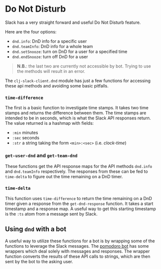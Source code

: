 # Do Not Disturb

Slack has a very straight forward and useful Do Not Disturb feature.

Here are the four options:

- `dnd.info`: DnD info for a specific user
- `dnd.teamInfo`: DnD info for a whole team
- `dnd.setSnooze`: turn on DnD for a user for a specified time
- `dnd.endSnooze`: turn off DnD for a user

> **N.B.**: the last two are currently not accessible by bot. Trying to
use the methods will result in an error.

The `clj-slack-client.dnd` module has just a few functions for accessing
these api methods and avoiding some basic pitfalls.

### `time-difference`

The first is a basic function to investigate time stamps. It takes two
time stamps and returns the difference between them. The time stamps
are intended to be in seconds, which is what the Slack API responses
return. The value returned is a hashmap with fields:

- `:min` minutes
- `:sec` seconds
- `:str` a string taking the form `<min>:<sec>` (i.e. _clock-time_)

### `get-user-dnd` and `get-team-dnd`

These functions get the API response maps for the API methods `dnd.info`
and `dnd.teamInfo` respectively. The responses from these can be fed to
`time-delta` to figure out the time remaining on a DnD timer.

### `time-delta`

This function uses `time-difference` to return the time remaining on a
DnD timer given a response from the `get-dnd-response` function. It
takes a start timestamp and a response map. A useful way to get this
starting timestamp is the `:ts` atom from a message sent by Slack.

## Using `dnd` with a bot

A useful way to utilize these functions for a bot is by wrapping some
of the functions to leverage the Slack messages. The [pomodoro bot]()
has some wrappers which deal solely with messages and responses. The
wrapper function converts the results of these API calls to strings,
which are then sent by the bot to the asking user.
